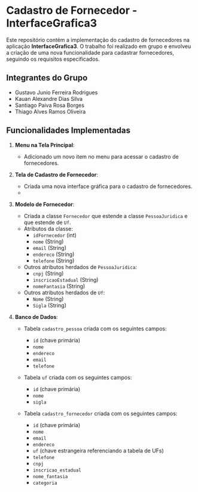 # Cadastro de Fornecedor - InterfaceGrafica3

Este repositório contém a implementação do cadastro de fornecedores na aplicação **InterfaceGrafica3**. O trabalho foi realizado em grupo e envolveu a criação de uma nova funcionalidade para cadastrar fornecedores, seguindo os requisitos especificados.

## Integrantes do Grupo

- Gustavo Junio Ferreira Rodrigues
- Kauan Alexandre Dias Silva
- Santiago Paiva Rosa Borges
- Thiago Alves Ramos Oliveira

## Funcionalidades Implementadas

1. **Menu na Tela Principal**:
   - Adicionado um novo item no menu para acessar o cadastro de fornecedores.

2. **Tela de Cadastro de Fornecedor**:
   - Criada uma nova interface gráfica para o cadastro de fornecedores.
   - 

3. **Modelo de Fornecedor**:
   - Criada a classe `Fornecedor` que estende a classe `PessoaJuridica` e que estende de `Uf`.
   - Atributos da classe:
     - `idFornecedor` (int)
     - `nome` (String)
     - `email` (String)
     - `endereco` (String)
     - `telefone` (String)
   - Outros atributos herdados de `PessoaJuridica`:
     - `cnpj` (String)
     - `inscricaoEstadual` (String)
     - `nomeFantasia` (String)
   - Outros atributos herdados de `Uf`:
     - `Nome` (String)
     - `Sigla` (String)

4. **Banco de Dados**:
   - Tabela `cadastro_pessoa` criada com os seguintes campos:
     - `id` (chave primária)
     - `nome`
     - `endereco`
     - `email`
     - `telefone`
  
   - Tabela `uf` criada com os seguintes campos:
     - `id` (chave primária)
     - `nome`
     - `sigla`

   - Tabela `cadastro_fornecedor` criada com os seguintes campos:
     - `id` (chave primária)
     - `nome`
     - `email`
     - `endereco`
     - `uf` (chave estrangeira referenciando a tabela de UFs)
     - `telefone`
     - `cnpj`
     - `inscricao_estadual`
     - `nome_fantasia`
     - `categoria`
